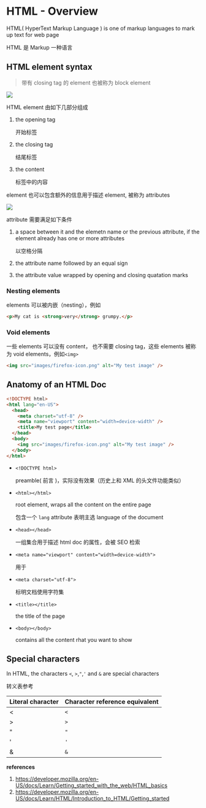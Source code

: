 # HTML - Overview

HTML( HyperText Markup Language ) is one of  markup languages to mark up text for web page

HTML 是 Markup 一种语言

## HTML element syntax

> 带有 closing tag 的 element 也被称为 block element

![](https://developer.mozilla.org/en-US/docs/Learn/Getting_started_with_the_web/HTML_basics/grumpy-cat-small.png)

HTML element 由如下几部分组成

1. the opening tag

   开始标签

2. the closing tag

   结尾标签

3. the content

   标签中的内容

element 也可以包含额外的信息用于描述 element, 被称为 attributes

![](https://developer.mozilla.org/en-US/docs/Learn/Getting_started_with_the_web/HTML_basics/grumpy-cat-attribute-small.png)

attribute 需要满足如下条件

1. a space between it and the elemetn name or the previous attribute, if the element already has one or more attributes

   以空格分隔

2. the attribute name followed by an equal sign

3. the attribute value wrapped by opening and closing quatation marks

### Nesting elements

elements 可以被内嵌（nesting），例如

```html
<p>My cat is <strong>very</strong> grumpy.</p>
```

### Void elements

一些 elements 可以没有 content， 也不需要 closing tag，这些 elements 被称为 void elements，例如`<img>`

```html
<img src="images/firefox-icon.png" alt="My test image" />
```

## Anatomy of an HTML Doc

```html
<!DOCTYPE html>
<html lang="en-US">
  <head>
    <meta charset="utf-8" />
    <meta name="viewport" content="width=device-width" />
    <title>My test page</title>
  </head>
  <body>
    <img src="images/firefox-icon.png" alt="My test image" />
  </body>
</html>
```

- `<!DOCTYPE html>`

  preamble( 前言 )，实际没有效果（历史上和 XML 的头文件功能类似）

- `<html></html>`

  root element, wraps all the content on the entire page

  包含一个 `lang` attribute 表明主选 language of the document

- `<head></head>`

  一组集合用于描述 html doc 的属性，会被 SEO 检索

- `<meta name="viewport" content="width=device-width">`

  用于

- `<meta charset="utf-8">`

  标明文档使用字符集

- `<title></title>`

  the title of  the page

- `<body></body>`

  contains all the content rhat you want to show

## Special characters

In HTML, the characters `<`, `>`,`"`,`'` and `&` are special characters

转义表参考

| Literal character | Character reference equivalent |
| ----------------- | ------------------------------ |
| <                 | `<`                            |
| >                 | `>`                            |
| "                 | `"`                            |
| '                 | `'`                            |
| &                 | `&`                            |



**references**

1. https://developer.mozilla.org/en-US/docs/Learn/Getting_started_with_the_web/HTML_basics
2. https://developer.mozilla.org/en-US/docs/Learn/HTML/Introduction_to_HTML/Getting_started